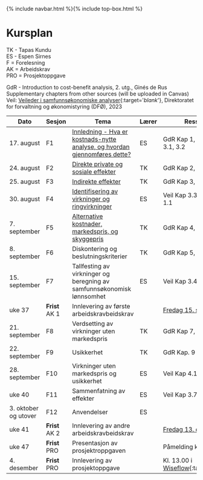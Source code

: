 {% include navbar.html %}{% include top-box.html %}
# Kursplan  

TK - Tapas Kundu      
ES - Espen Sirnes     
F = Forelesning     
AK = Arbeidskrav      
PRO = Prosjektoppgave    
    
GdR - Introduction to cost-benefit analysis, 2. utg., Ginés de Rus   
Supplementary chapters from other sources (will be uploaded in Canvas)
Veil: [Veileder i samfunnsøkonomiske analyser](https://dfo.no/sites/default/files/2023-06/Veileder-i-samfunnsokonomiske-analyser_210623_DFO.pdf){:target='_blank_'}, Direktoratet for forvaltning og økonomistyring (DFØ), 2023          

|Dato <img width=100/>| Sesjon <img width=80/>   | Tema                                                              | Lærer  | Ressurser <img width=200/>  |
|--------|----------------|----------------------------------------------------------------------|-----------|--------------------------------------|
| 17. august|F1   | [Innledning - Hva er kostnads-nytte analyse, og hvordan gjennomføres dette?](https://uit-sok-2014-h23.github.io/forelesninger/forelesning1.html)     | ES       | GdR Kap 1, Veil Kap. 1, 2, 3.1, 3.2  | 
|24. august|F2  | [Direkte private og sosiale effekter](https://uit-sok-2014-h23.github.io/forelesninger/CBA_24_08.pdf) | TK | GdR Kap 2, [Suppl.1](https://uit-sok-2014-h23.github.io/forelesninger/Ch5.pdf) | 
|25. august|F3  | [Indirekte effekter](https://uit-sok-2014-h23.github.io/forelesninger/CBA_25_08.pdf) | TK | GdR Kap 3, [Suppl.2](https://uit-sok-2014-h23.github.io/forelesninger/Ch7.pdf) |
|30. august |F4  | [Identifisering av virkninger og ringvirkninger](https://uit-sok-2014-h23.github.io/forelesninger/Forelesning_4.html)   | ES | Veil Kap 3.3, 4.3 vedlegg 1.1 |
|7. september|F5  | [Alternative kostnader, markedspris, og skyggepris](https://uit-sok-2014-h23.github.io/forelesninger/CBA_06_09.pdf) | TK | GdR Kap 4, [Suppl.3](https://uit-sok-2014-h23.github.io/forelesninger/Ch6.pdf) |
|8. september|F6  | Diskontering og beslutningskriterier  | TK | GdR Kap 5, 6 |
|15. september|F7  | Tallfesting av virkninger og beregning av samfunnsøkonomisk lønnsomhet  | ES | Veil Kap 3.4, 3.5 |
|uke 37 |**Frist** AK 1  | Innlevering av første arbeidskravbeidskrav |  |[Fredag 15. sept. 1600](https://uit.instructure.com/courses/31574/assignments/100396)  |
|21. september|F8  | Verdsetting av virkninger uten markedspris  | TK | GdR Kap 7, 8 |
|22. september|F9  | Usikkerhet  | TK | GdR Kap. 9 |
|28. september |F10  | Virkninger uten markedspris og usikkerhet | ES | Veil Kap 4.1, 3.6, 4.4 |
|uke 40|F11  | Sammenfatning av effekter  | ES | Veil Kap 3.7, 3.8 |
|3. oktober og utover|F12 | Anvendelser  | ES |  |
|uke 41 |**Frist** AK 2  | Innlevering av andre arbeidskravbeidskrav |  |[Fredag 13. okt. 1600](https://uit.instructure.com/courses/31574/assignments/100397)  |
|uke 47 |**Frist** PRO  | Presentasjon av prosjektroppgaven |  |Påmelding kommer her   |
|4. desember |**Frist** PRO  | Innlevering av prosjektoppgave |  |Kl. 13.00 i [Wiseflow](https://europe.wiseflow.net/){:target='_blank_'}   |





   





